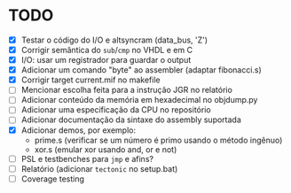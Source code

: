 # TODO

 - [x] Testar o código do I/O e altsyncram (data_bus, 'Z')
 - [x] Corrigir semântica do `sub`/`cmp` no VHDL e em C
 - [x] I/O: usar um registrador para guardar o output
 - [x] Adicionar um comando "byte" ao assembler (adaptar fibonacci.s)
 - [x] Corrigir target current.mif no makefile
 - [ ] Mencionar escolha feita para a instrução JGR no relatório
 - [ ] Adicionar conteúdo da memória em hexadecimal no objdump.py
 - [ ] Adicionar uma especificação da CPU no repositório
 - [ ] Adicionar documentação da sintaxe do assembly suportada
 - [x] Adicionar demos, por exemplo:
   * prime.s (verificar se um número é primo usando o método ingênuo)
   * xor.s (emular xor usando and, or e not)
 - [ ] PSL e testbenches para `jmp` e afins?
 - [ ] Relatório (adicionar `tectonic` no setup.bat)
 - [ ] Coverage testing

